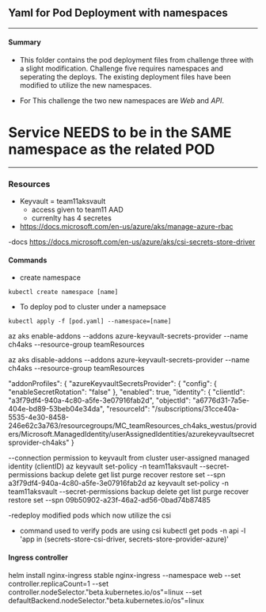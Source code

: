 ## Yaml for Pod Deployment with namespaces
***
#### Summary
- This folder contains the pod deployment files from challenge three with a slight modification.
Challenge five requires namespaces and seperating the deploys. The existing deployment files have been modified to utilize the new namespaces.

- For This challenge the two new namespaces are *Web* and *API*.
# Service NEEDS to be in the SAME namespace as the related POD
***
### Resources
- Keyvault = team11aksvault 
    - access given to team11 AAD
    - currenlty has 4 secretes
- https://docs.microsoft.com/en-us/azure/aks/manage-azure-rbac

-docs
    https://docs.microsoft.com/en-us/azure/aks/csi-secrets-store-driver
#### Commands
- create namespace
```
kubectl create namespace [name]
```
- To deploy pod to cluster under a namepsace
```
kubectl apply -f [pod.yaml] --namespace=[name]
```


az aks enable-addons --addons azure-keyvault-secrets-provider --name ch4aks --resource-group teamResources

az aks disable-addons --addons azure-keyvault-secrets-provider --name ch4aks --resource-group teamResources


  "addonProfiles": {
    "azureKeyvaultSecretsProvider": {
      "config": {
        "enableSecretRotation": "false"
      },
      "enabled": true,
      "identity": {
        "clientId": "a3f79df4-940a-4c80-a5fe-3e07916fab2d",
        "objectId": "a6776d31-7a5e-404e-bd89-53beb04e34da",
        "resourceId": "/subscriptions/31cce40a-5535-4e30-8458-246e62c3a763/resourcegroups/MC_teamResources_ch4aks_westus/providers/Microsoft.ManagedIdentity/userAssignedIdentities/azurekeyvaultsecretsprovider-ch4aks"
      }



--connection permission to keyvault from cluster user-assigned managed identity (clientID)
az keyvault set-policy -n team11aksvault --secret-permissions backup delete get list purge recover restore set --spn a3f79df4-940a-4c80-a5fe-3e07916fab2d
az keyvault set-policy -n team11aksvault --secret-permissions backup delete get list purge recover restore set --spn 09b50902-a23f-46a2-ad56-0bad74b87485



-redeploy modified pods which now utilize the csi

- command used to verify pods are using csi
      kubectl get pods -n api -l 'app in (secrets-store-csi-driver, secrets-store-provider-azure)'


#### Ingress controller

helm install nginx-ingress stable nginx-ingress --namespace web --set controller.replicaCount=1 --set controller.nodeSelector."beta\.kubernetes\.io/os"=linux --set defaultBackend.nodeSelector."beta\.kubernetes\.io/os"=linux